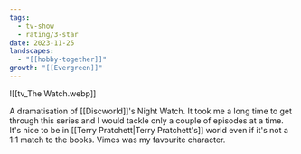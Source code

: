 ```yaml
---
tags:
  - tv-show
  - rating/3-star
date: 2023-11-25
landscapes:
  - "[[hobby-together]]"
growth: "[[Evergreen]]"
---
```

![[tv_The Watch.webp]]

A dramatisation of [[Discworld]]'s Night Watch. It took me a long time to get through this series and I would tackle only a couple of episodes at a time. It's nice to be in [[Terry Pratchett|Terry Pratchett's]] world even if it's not a 1:1 match to the books. Vimes was my favourite character.